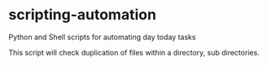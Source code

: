 # scripting-automation
Python and Shell scripts for automating day today tasks

This script will check duplication of files within a directory, sub directories.

